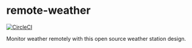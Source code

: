 # remote-weather

[![CircleCI](https://circleci.com/gh/alex-stout/remote-weather.svg?style=shield&circle-token=64f0d5d5fb075d581c2c468b7c1a1fa3a66b466f)](https://app.circleci.com/pipelines/github/alex-stout/remote-weather)

Monitor weather remotely with this open source weather station design.
